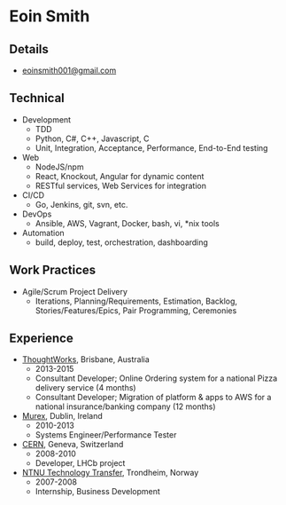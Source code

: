 # Eoin Smith

## Details

- eoinsmith001@gmail.com

## Technical

- Development
	- TDD
	- Python, C#, C++, Javascript, C
	- Unit, Integration, Acceptance, Performance, End-to-End testing
- Web
	- NodeJS/npm
	- React, Knockout, Angular for dynamic content
	- RESTful services, Web Services for integration
- CI/CD
	- Go, Jenkins, git, svn, etc.
- DevOps
	- Ansible, AWS, Vagrant, Docker, bash, vi, *nix tools
- Automation
	- build, deploy, test, orchestration, dashboarding

## Work Practices

- Agile/Scrum Project Delivery
	- Iterations, Planning/Requirements, Estimation, Backlog, Stories/Features/Epics, Pair Programming, Ceremonies

## Experience

- [ThoughtWorks](http://www.thoughtworks.com), Brisbane, Australia
	- 2013-2015 
	- Consultant Developer; Online Ordering system for a national Pizza delivery service (4 months)
	- Consultant Developer; Migration of platform & apps to AWS for a national insurance/banking company (12 months)
- [Murex](https://www.murex.com), Dublin, Ireland
	- 2010-2013 
	- Systems Engineer/Performance Tester
- [CERN](http://home.web.cern.ch), Geneva, Switzerland
	- 2008-2010
	- Developer, LHCb project
- [NTNU Technology Transfer](http://www.ntnu.no), Trondheim, Norway
	- 2007-2008
	- Internship, Business Development
